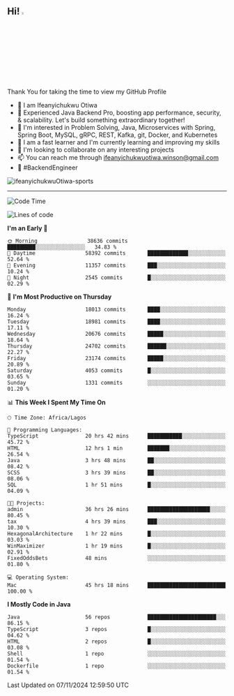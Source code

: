 <!-- BLOG-POST-LIST:START --><!-- BLOG-POST-LIST:END -->

## Hi! <img src="https://media.giphy.com/media/hvRJCLFzcasrR4ia7z/giphy.gif" width="4%"> 

Thank You for taking the time to view my GitHub Profile

- 👋 I am Ifeanyichukwu Otiwa
- 🚀 Experienced Java Backend Pro, boosting app performance, security, & scalability. Let's build something extraordinary together!
- 👀 I'm interested in Problem Solving, Java, Microservices with Spring, Spring Boot, MySQL, gRPC, REST, Kafka, git, Docker, and Kubernetes
- 🌱 I am a fast learner and I'm currently learning and improving my skills
- 💞️ I'm looking to collaborate on any interesting projects
- 📫 You can reach me through ifeanyichukwuotiwa.winson@gmail.com
- 🚀 #BackendEngineer

<p align="left" marginTop="10px"> <img src="https://komarev.com/ghpvc/?username=ifeanyichukwuOtiwa-sports&label=Profile%20views&color=0e75b6&style=for-the-badge" alt="ifeanyichukwuOtiwa-sports" /> </p>

***

<!--START_SECTION:waka-->
![Code Time](http://img.shields.io/badge/Code%20Time-3%2C107%20hrs%2055%20mins-blue)

![Lines of code](https://img.shields.io/badge/From%20Hello%20World%20I%27ve%20Written-27.5%20million%20lines%20of%20code-blue)

**I'm an Early 🐤** 

```text
🌞 Morning                38636 commits       █████████░░░░░░░░░░░░░░░░   34.83 % 
🌆 Daytime                58392 commits       █████████████░░░░░░░░░░░░   52.64 % 
🌃 Evening                11357 commits       ███░░░░░░░░░░░░░░░░░░░░░░   10.24 % 
🌙 Night                  2545 commits        █░░░░░░░░░░░░░░░░░░░░░░░░   02.29 % 
```
📅 **I'm Most Productive on Thursday** 

```text
Monday                   18013 commits       ████░░░░░░░░░░░░░░░░░░░░░   16.24 % 
Tuesday                  18981 commits       ████░░░░░░░░░░░░░░░░░░░░░   17.11 % 
Wednesday                20676 commits       █████░░░░░░░░░░░░░░░░░░░░   18.64 % 
Thursday                 24702 commits       ██████░░░░░░░░░░░░░░░░░░░   22.27 % 
Friday                   23174 commits       █████░░░░░░░░░░░░░░░░░░░░   20.89 % 
Saturday                 4053 commits        █░░░░░░░░░░░░░░░░░░░░░░░░   03.65 % 
Sunday                   1331 commits        ░░░░░░░░░░░░░░░░░░░░░░░░░   01.20 % 
```


📊 **This Week I Spent My Time On** 

```text
🕑︎ Time Zone: Africa/Lagos

💬 Programming Languages: 
TypeScript               20 hrs 42 mins      ███████████░░░░░░░░░░░░░░   45.72 % 
HTML                     12 hrs 1 min        ███████░░░░░░░░░░░░░░░░░░   26.54 % 
Java                     3 hrs 48 mins       ██░░░░░░░░░░░░░░░░░░░░░░░   08.42 % 
SCSS                     3 hrs 39 mins       ██░░░░░░░░░░░░░░░░░░░░░░░   08.06 % 
SQL                      1 hr 51 mins        █░░░░░░░░░░░░░░░░░░░░░░░░   04.09 % 

🐱‍💻 Projects: 
admin                    36 hrs 26 mins      ████████████████████░░░░░   80.45 % 
tax                      4 hrs 39 mins       ███░░░░░░░░░░░░░░░░░░░░░░   10.30 % 
HexagonalArchitecture    1 hr 22 mins        █░░░░░░░░░░░░░░░░░░░░░░░░   03.03 % 
WinMaximizer             1 hr 19 mins        █░░░░░░░░░░░░░░░░░░░░░░░░   02.91 % 
FixedOddsBets            48 mins             ░░░░░░░░░░░░░░░░░░░░░░░░░   01.80 % 

💻 Operating System: 
Mac                      45 hrs 18 mins      █████████████████████████   100.00 % 
```

**I Mostly Code in Java** 

```text
Java                     56 repos            ██████████████████████░░░   86.15 % 
TypeScript               3 repos             █░░░░░░░░░░░░░░░░░░░░░░░░   04.62 % 
HTML                     2 repos             █░░░░░░░░░░░░░░░░░░░░░░░░   03.08 % 
Shell                    1 repo              ░░░░░░░░░░░░░░░░░░░░░░░░░   01.54 % 
Dockerfile               1 repo              ░░░░░░░░░░░░░░░░░░░░░░░░░   01.54 % 
```




 Last Updated on 07/11/2024 12:59:50 UTC
<!--END_SECTION:waka-->

<!--
<p align="center">
![trophy](https://github-profile-trophy.vercel.app/?username=ifeanyichukwuOtiwa-sports&theme=onedark) (https://github.com/ryo-ma/github-profile-trophy)
</p>
-->

<!---
ifeanyi-otiwa/ifeanyi-otiwa is a ✨ special ✨ repository because its `README.md` (this file) appears on your GitHub profile.
You can click the Preview link to take a look at your changes.
--->

